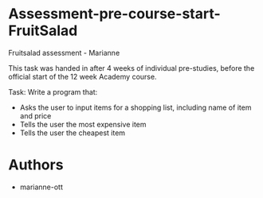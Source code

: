 # Assessment-pre-course-start-FruitSalad
Fruitsalad assessment - Marianne

This task was handed in after 4 weeks of individual pre-studies, before the official start of the 12 week Academy course. 

Task:
Write a program that:
- Asks the user to input items for a shopping list, including name of item and price
- Tells the user the most expensive item
- Tells the user the cheapest item

# Authors
* marianne-ott
